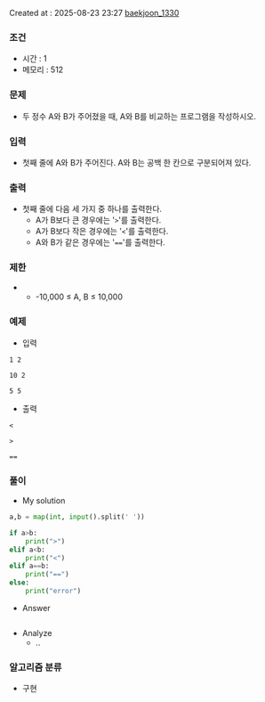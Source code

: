 Created at : 2025-08-23 23:27
[baekjoon_1330](https://www.acmicpc.net/problem/1330)
### 조건
- 시간 : 1
- 메모리 : 512
### 문제
- 두 정수 A와 B가 주어졌을 때, A와 B를 비교하는 프로그램을 작성하시오.
### 입력
- 첫째 줄에 A와 B가 주어진다. A와 B는 공백 한 칸으로 구분되어져 있다.
### 출력
- 첫째 줄에 다음 세 가지 중 하나를 출력한다.
	- A가 B보다 큰 경우에는 '`>`'를 출력한다.
	- A가 B보다 작은 경우에는 '`<`'를 출력한다.
	- A와 B가 같은 경우에는 '`==`'를 출력한다.
### 제한
- - -10,000 ≤ A, B ≤ 10,000
### 예제
- 입력
```
1 2
```
```
10 2
```
```
5 5
```
- 출력
```
<
```
```
>
```
```
==
```

### 풀이
- My solution
```python
a,b = map(int, input().split(' '))

if a>b:
    print(">")
elif a<b:
    print("<")
elif a==b:
    print("==")
else:
    print("error")
```

- Answer
```python

```

- Analyze
	- ..
### 알고리즘 분류
- 구현